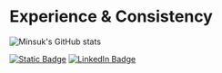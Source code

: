 

# Experience & Consistency
![Minsuk's GitHub stats](https://github-readme-stats.vercel.app/api?username=minsuk-jang&show_icons=true&theme=dracula) <br>

[![Static Badge](https://img.shields.io/badge/Medium-Story?style=flat&logo=Medium&logoColor=black&color=white&link=https://medium.com/@/jms8732)](https://medium.com/@jms8732)
[![LinkedIn Badge](http://img.shields.io/badge/-LinkedIn-0072b1?style=flat&logo=linkedin&link=https://www.linkedin.com/in/minsuk-jang/)](https://www.linkedin.com/in/minsuk-jang/)

<!--
**minsuk-jang/minsuk-jang** is a ✨ _special_ ✨ repository because its `README.md` (this file) appears on your GitHub profile.

Here are some ideas to get you started:

- 🔭 I’m currently working on ...
- 🌱 I’m currently learning ...
- 👯 I’m looking to collaborate on ...
- 🤔 I’m looking for help with ...
- 💬 Ask me about ...
- 📫 How to reach me: ...
- 😄 Pronouns: ...
- ⚡ Fun fact: ...
-->
